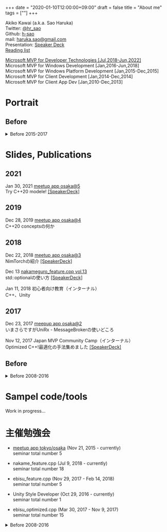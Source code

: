 +++
date = "2020-01-10T12:00:00+09:00"
draft = false
title = "About me"
tags = [""]
+++

Akiko Kawai (a.k.a. Sao Haruka)  
Twitter: [@hr_sao](https://twitter.com/hr_sao)  
Github: [h-sao](https://github.com/h-sao)  
mail: haruka.sao@gmail.com  
Presentation: [Speaker Deck](https://speakerdeck.com/harukasao)  
[Reading list](../reading-list/)


[Microsoft MVP for Developer Technologies [Jul,2018-Jun,2022]](https://mvp.microsoft.com/ja-jp/PublicProfile/4027291)  
Microsoft MVP for Windows Development [Jan,2016-Jun,2018]  
Microsoft MVP for Windows Platform Development [Jan,2015-Dec,2015]  
Microsoft MVP for Client Development [Jan,2014-Dec,2014]  
Microsoft MVP for Client App Dev [Jan,2010-Dec,2013]  

# Portrait


## Before

<details>
<summary>Before 2015-2017</summary>

## Japan MVP Community Connection 2017 Autumn - Nov 12, 2017

- 「Optimized C++!最適化の手法集めました」にて

![](/pic/portrait-mcc2017.jpg)

## meetup app tokyo@2 - Dec 16, 2016

- Deep Learning 初心者向けセッション

![](/pic/portrait-meetupapptokyo2.JPG)


## ebisu_effective_modern.cpp vol.3 - Mar 31, 2016

- ebisu C++ 読書会進行の様子

![](/pic/Portrait-ebisucpp03.png)


## CEDEC2015 - Aug 26, 2015

- 「Androidハイパフォーマンス・プログラミング」にて

![](/pic/Portrait-CEDEC2015.png)

## Metro.cs #1 - Sep 16, 2015

- Roslynを使ったLiveScripting開発

![](/pic/Portrait-Metrocs01.png)

</details>

# Slides, Publications

## 2021

Jan 30, 2021 [meetup app osaka@5](http://meetupapp.io/post/meetup-app-osaka-5/)  
Try C++20 modele! [\[SpeakerDeck\]](https://speakerdeck.com/harukasao/try-c-plus-plus-module-meetup-app-osaka-at-5)

## 2019

Dec 28, 2019 [meetup app osaka@4](http://meetupapp.io/post/meetup-app-osaka-4/)  
C++20 conceptsの何か

## 2018

Dec 22, 2018 [meetup app osaka@3](http://meetupapp.io/post/meetup-app-osaka-3/)  
NimTorchの紹介 [\[SpeakerDeck\]](https://speakerdeck.com/harukasao/introduce-nimtorch-meetup-app-osaka-at-3)

Dec 13 [nakameguro_feature.cpp vol.13](http://feature-cpp.github.io/feature.cpp/c++17/summary/#nakameguro-feature-cpp-vol-13)  
std::optionalの使い方 [\[SpeakerDeck\]](https://speakerdeck.com/harukasao/how-to-use-optional-nakamecpp-13)

Jan 11, 2018 初心者向け教育（インターナル）  
C++、Unity

## 2017

Dec 23, 2017 [meepup app osaka@2](http://meetupapp.io/post/meetup-app-osaka-2/)  
いまさらですがUniRx - MessageBrokerの使いどころ


Nov 12, 2017 Japan MVP Community Camp（インターナル）  
Optimized C++!最適化の手法集めました [\[SpeakerDeck\]](https://speakerdeck.com/harukasao/12-optimized-c-plus-plus)
## Before

<details>
<summary>Before 2008-2016</summary>

## 2016

Oct 29, 2016 [Unity Style Developer#1](https://unitystyle.connpass.com/event/41382/)  
プラグイン作ってみたよ

Oct 21, 2016 3D party 13th 2016（インターナル）  
Unity Native Plugin from C# script

Sep 17, 2016 [dotnetConf関西 2016](https://connpass.com/event/38870/)  
Unityでポストエフェクトかけたい！ (内容は Aug 9「YEBIS for Unity (beta) のご紹介」と同様)

Aug 9, 2016 [登壇：特濃！ゲーム開発塾５](http://eventregist.com/e/tokunou5)  
YEBIS for Unity (beta) のご紹介 [\[SpeakerDeck\]](https://speakerdeck.com/harukasao/iwate-game-factory-2016-summer-event)

Jun 24, 2016 [meetup app tokyo@1](http://meetupapp.io/post/meetup-app-tokyo-1/)  
今日は扱わないUI達の斜め読み

May 19, 2016 Microsoft 開発者向けイベント（インターナル）  
Supported UWP on Xenko

Jan 26, 2016 Microsoft Xbox イベント（インターナル）  
Open Source Software - Full C# Game Engine "Xenko"

## 2015

Nov 25, 2016 Family Game Forum in Shanghai（インターナル）  

Nov 21, 2015 [meepup app@1](http://meetupapp.io/)  
ビジネスにおけるオープンソースの利用価値 [\[SpeakerDeck\]](https://speakerdeck.com/harukasao/21-opensource-value) [\[PPTX\]](http://jyurimaru.info/data/20151121OpenSourceValue/20151121_OpenSourceValue.pptx)

Sep 16, 2015 [Metro.cs#1](https://roommetro.doorkeeper.jp/events/30482)  
ParadoxのLiveScripting事情 [\[SpeakerDeck\]](https://speakerdeck.com/harukasao/16-roslyn-paradox-livescripting) [\[PPTX\]](http://jyurimaru.info/data/20150916ParadoxLiveScripting/20150916_RoslynParadoxLiveScripting.pptx)

Aug 26, 2015 [CEDEC2015](http://cedec.cesa.or.jp/2015/session/ENG/7172.html)  
Androidハイパフォーマンス・プログラミング -First Step of Vulkan Port for Paradox- [\[PPTX\]](http://www.siliconstudio.co.jp/rd/presentations/#CEDEC2015)

Jul 25, 2015 [めとべや大阪#31](http://metrostyledev.net/index.php/event/20150725/)  
Roslynを使ったLiveScriptingでゲーム開発

Feb 28, 2015 [めとべや大阪#30](http://metrostyledev.net/index.php/event/20150228/)  
開発者が "とりあえず" 使うためのClient Hyper-V

Jan 31, 2015 [2015 MVP Community Camp Osaka](http://connpass.com/event/10478/)  
クロスプラットフォーム開発の紹介 [\[SpeakerDeck\]](https://speakerdeck.com/harukasao/2015-mvp-community-camp-osaka) [\[PPTX\]](http://jyurimaru.info/data/20150131MVPCommunityCamp/20150131_corss-platform_dev_public.pptx)

## 2014
Dec 20, 2014 [C++11勉強会＠大阪（ゆるめ）](https://atnd.org/events/60042)  
 C++テンプレート完全ガイド読書会 の特別篇(vol.21)	/初心者向けにC++11の機能を紹介する勉強会

Sep 16, 2014 [Room metro #27 大阪](http://metrostyledev.net/index.php/event/20140917/)  
Paradoxでテトリスを作ろう！

Aug 29, 2014 [Hokuriku.netvol.15](https://hokurikunet.doorkeeper.jp/events/13746)  
Introducing Windows Runtime

Jul 25, 2014 [第１回 RAD Studio勉強会@Osaka/Delphi / C++Builder](https://rad-studio-osaka.doorkeeper.jp/events/12713)  
appmethodのお話

Jul 11, 2014 [Room metro #26 大阪](http://metrostyledev.net/index.php/event/20140712/)  
cocos2d触ってみました

May 9, 2014 [非同期勉強会](https://vshtc.doorkeeper.jp/events/10442)  
C++/CXの非同期処理まとめ～VC++とC++/CXについて～

Mar 21, 2014 MVP Community Camp 2014
VC++まわりの非同期処理

Feb 2, 2014 MVP Open Day 2014  
Torinoご紹介

Jan 18, 2014 [めとべや東京#3](http://metrostyledev.net/index.php/event/20140118/)  
C++/CX推奨プログラミング

## 2013
Oct 31, 2013 [めとべや東京#2](http://metrostyledev.net/index.php/event/20131012/)  
C++/CXの紹介

Aug 3, 2013 [Hokuriku.net vol.12](http://atnd.org/events/40509)  
WindowsストアアプリをC++/CXで作る

Jun 6, 2013 [Room metro #17 大阪](http://metrostyledev.net/index.php/event/20130606/)  
C++/CXで簡単に通信:Casablanca

May 11, 2013 Community Open Day 2013  
帰ってきたC++

Mar 16, 2013 [Room metro #14 大阪](http://metrostyledev.net/index.php/event/20130316/)  
DirectXをWinRTに移植する

Feb 02, 2013 [ITごった煮勉強会@沖縄](https://sites.google.com/site/itmysterysoup/sessions/01okinawa)  
これから始めるC++

## 2012

Nov 7, 2012 [Specialist presents WindowsPhoneArch #3](https://atnd.org/events/33713)  
Phone Gap であそぶ	

Oct 27, 2012 [わんくま同盟大阪勉強会#52](http://www.wankuma.com/seminar/20121027osaka52/)  
Windowsストアアプリの実行環境とWinRTの仕組み

Oct 17, 2014 [Specialist presents WindowsPhoneArch#2](http://atnd.org/events/32753)  
Phone Gap について

Oct 6, 2012 [第28回.NET 勉強会 / ヒーロー島](http://heroshima.jp/EventInfo/28th)  
WinRTってなんだろう
		
Sep 14, 2012 [PhoneGap-UserGroup 第2回勉強会@大阪](http://atnd.org/events/31412)  
PhoneGapでWindowsPhone

Aug 30, 2012 [MetroStyleDeveloper#05大阪](http://metrostyledev.net/index.php/event/20120830/)  
WinRT 実践～C++/CX編～

Jun 02, 2012 [わんくま同盟 大阪勉強会 #49](http://www.wankuma.com/seminar/20120602osaka49/)  
Windows 8でDirectXを使ってみよう！

Apr 21, 2012 [プログラミング生放送勉強会 第15回＠大阪](http://gihyo.jp/news/report/2012/05/1501)  
Metro styl apps の ALL テクノロジ★早めぐり紹介 ＆  C++ ネイティブアプリケーションフィーチャー！

Apr 14, 2012 [SQLWorld★大阪#9](http://sqlworld.org/event/20120414/)  
OracleとSQLServerの比較：基礎編

Jan 21, 2012 [MetroStyleDeveloper#01大阪](http://metrostyledev.net/index.php/event/20120121/)  
C++でMetroStyleAppsを開発するということは

## 2011		
Dec 07, 2011 [IVS](http://www.infinityventures.com/ivs/)  
Windows8の紹介

Nov 19, 2011 第25回 .NET 勉強会 / ヒーロー島  
WinRTとMetroStyleApps入門
[\[PDF\]](http://jyurimaru.info/data/20111119HeroShima25/20111119_sao.pdf) 

Nov 12, 2011 [関西オープンソース2011](http://k-of.jp/2011/list_seminar.html#10F-SAL)	 
Lightning Talks of Women in Kansai～Silverlightの紹介～

Oct 15, 2011 [SQLWorld★大阪#7](http://sqlworld.org/event/201110151/)  
リアルSQLServerの提案

Aug 29, 2011 [楽しいアプリ制作の会#12](http://tanoapp.tworks.jp/2011/08/19/%E6%A5%BD%E3%81%97%E3%81%84%E3%82%A2%E3%83%97%E3%83%AA%E5%88%B6%E4%BD%9C%E3%81%AE%E4%BC%9A-12/)  
WindowsPhoneとAndroidの比較 [\[PPTX\]](http://jyurimaru.info/data/20110829tanoapp12/20110829_Sao.pptx)

Aug 20, 2011 [WindowsPhoneArch@神戸](http://atnd.org/events/17395)  
XNAアプリ→WindowsPhone ＼(＼◇￣ )ﾍﾝ~( ￣▽/)ゝｼﾝ!!! ＼(○ ｀O´ ○)/ﾄｩｰｰ!! [\[PPTX\]](http://jyurimaru.info/data/20110820Arch/20110820_Sao.pptx)

Jul 8, 2011 [FxUG勉強会第147回@大阪](http://www.fxug.net/modules/bwiki/index.php?FxUG%CA%D9%B6%AF%B2%F1%C2%E8147%B2%F3%A1%F7%C2%E7%BA%E5)  
FlexとSilverlightのスマートフォン体験/Silverlight × WindowsPhone/Flex × Android

Jul 2, 2011 [スマートフォン勉強会@関西#16](http://sumaben.jp/?SPWorkshopKansai16)  
Silverlightのデータバインデイングについて

Jun 11, 2011 [プログラミング生放送 第9回＠大阪](http://pronama.wordpress.com/2011/05/09/pronama-9-at-osaka/)  
Silverlightで3D表示する方法/WebでもWindowsPhone7も

May 13, 2011 [FxUG勉強会第141回@大阪](http://www.fxug.net/modules/bwiki/index.php?FxUG%CA%D9%B6%AF%B2%F1%C2%E8141%B2%F3%A1%F7%C2%E7%BA%E5)  
WindowsPhone7★Silverlight/XNAで初めての3D描画/WebでもWindowsPhone7も

May 7, 2011 [関西ゲームプログラミング勉強会](http://atnd.org/events/14697)  
XNA(Silverlight)で初めての3D描画/WebでもWindowsPhone7も

Apr 23, 2011 [わんくま同盟 東京勉強会 #58](http://www.wankuma.com/seminar/20110423tokyo58/)  
特殊相対性理論の紹介～SketchFlowでの資料作成も紹介～

Apr 16, 2011 [SQLWorld★大阪#5](http://sqlworld.org/event/20110416/)  
SQLServerへのアクセス～いろんな言語でやってみます～

Apr 15, 2011 [アジャイルジャパン2011大阪サテライト](http://www.agilejapan.org/satellite.html#osaka)
SIerから見た開発案件の進め方～ウォーターフォールモデルとアジャイルモデルのハイブリッド～

Mar 26, 2011 [スマートフォン勉強会@関西#14](http://sumaben.jp/?SPWorkshopKansai14)  
WindowsPhone7でSilverlightを有効に使うために

Feb 12, 2011 [DeveloperSummit2011](http://www.seshop.com/se/timetable/2#2)    
SilverlightとAzureで魅せる未来

Jan 29, 2011 [SQLWorld★大阪#4](http://sqlworld.org/event/20110129/)  
実践★ER図のちゃんとした書き方

Jan 21, 2011 [Bar VSUG Vol.7 大阪会場](http://vsug.jp/tabid/228/EventID/16/Default.aspx)
コミュニティを語ろう

## 2010

Dec 4, 2010 [Silverlightを囲む会in大阪#15](http://silverlightsquare.com/silverlight15.html)  
Windows AzureでSilverlightアプリを動かします

OCt 30, 2010 OITEC 岡山勉強会第7回  
SilverlightとWindows Identity Foundation

Oct 9, 2010 [SQLWorld★大阪#3](http://sqlworld.org/event/20101009/)  
実践！DB正規化

Sep 25, 2010 第18回 .NET 勉強会 / ヒーロー島  
Silverlightでアニメーション

Aug 27, 2010 [Tech Ed Japan 2010 Bof](http://www.microsoft.com/japan/teched/2010/session/session.aspx#bof)  
SilverlightとWPF(Windows Identity Foundation)のアプリケーション連携

Jul 3, 2010 OITEC勉強会第6回  
SilverlightとSharePoint2010の紹介

Jun 26, 2010 [Silverlightを囲む会in大阪#14](http://silverlightsquare.com/silverlight14.html)  
Silverlightの基本の話

Jun 19, 2010 [Silverlightを囲む会in名古屋#3](http://silverlightsquare.com/nagoya03.html)  
FlashユーザがSilverlightに移るための勉強方法

May 26, 2010 [Silverlightを囲む会in大阪#13](http://silverlightsquare.com/index.php/silverlight13.html)  
初心者のためのSilverlight解説

May 22, 2010 [VSUG Day 2010 Summer](http://vsug.jp/tabid/228/EventID/10/Default.aspx)  
Silverlight4とSharePoint Server2010

Apr 10, 2010 [わんくま同盟大阪勉強会#35](http://www.wankuma.com/seminar/20100410osaka35/Default.aspx)  
Silverlight4とSharePoint　Server2010

Mar 27, 2010 [Silverlightを囲む会in東京#1](http://silverlightsquare.com/index.php/tokyo01.html)  
なぜRIA-Silverligh-なのか？

Feb 26, 2010 [Silverlightを囲む会in大阪#12](http://silverlightsquare.com/silverlight12.html)  
実践！SketchFlow

## 2009

Dec 16, 2009 [Silverlightを囲む会in大阪#11](http://silverlightsquare.com/index.php/silverlight11.html)  
ExpressionBlendでSketchFlow

Nov 22, 2011 [Silverlightを囲む会in名古屋#1](http://silverlightsquare.com/index.php/nagoya01.html)  
ExpressionBlendを触ってみよう

Sep 12, 2009 [Silverlight Users Group Hokuriku 立ち上げイベント](http://silverlightsquare.com/index.php/hokuriku00.html)  
Silverlight入門

Aug 28, 2009 [TechEd2009ライトニングトーク](http://www.microsoft.com/japan/teched/2009/connect/LT/lt03_07.aspx)  
Silverlight基本のキ～概要から既存サイトとの連携まで～

Aug 22, 2009 [Flex勉強会第78回＠名古屋](http://www.fxug.net/modules/bwiki/index.php?Flex%CA%D9%B6%AF%B2%F1%C2%E878%B2%F3%A1%F7%CC%BE%B8%C5%B2%B0%BB%B2%B2%C3%BC%F5%C9%D5)  
Silverlight事例紹介

Aug 8, 2009 [わんくまっちゃ445同盟 featuring Silverlight Square](http://www.wankuma.com/seminar/20090808tokyo/Default.aspx)  
AMF Messaging with Silverlight

Jul 19, 2009 [Silverlightを囲む会in大阪 #8](http://silverlightsquare.com/index.php/silverlightin8.html)  
SilverlightでAMF入門  
Silverlight事例紹介

May 16, 2009 [わんくま同盟 東京勉強会 #33](http://www.wankuma.com/seminar/20090516tokyo33/Default.aspx)  
Silverlight勉強会の紹介

Mar 18, 2009 [第16回NT-Committee2九州勉強会](http://www.hidebohz.com/meeting/20090321.html)  
基礎からわかる！SilverlightでRIA開発

Feb 7, 2009 [CLR/H Tech Day 2009](http://clr-h.jp/%E6%B4%BB%E5%8B%95%E5%AE%9F%E7%B8%BE/)  
Silverlightでアニメーション


## 2008

Dec 19, 2008 [Flex3勉強会第59回＠大阪](http://www.fxug.net/modules/bwiki/index.php?Flex3%CA%D9%B6%AF%B2%F1%C2%E859%B2%F3%A1%F7%C2%E7%BA%E5%BB%B2%B2%C3%BC%F5%C9%D5)  
Silverlightの紹介

Dec 6, 2008 [VSUG Day 2008 Winter](http://vsug.jp/tabid/228/EventID/2/Default.aspx)  
Silverlight2で作るアニメーションのご紹介

Nov 22, 2008 [Silverlghtを囲む会in大阪#5](http://www.silverlightsquare.com/page_1225424487838.html)  
Flex & Silverlight体験記

Nov 8, 2008 [関西オープンソース2008](http://k-of.jp/2008/list_seminar.html#63)  
Silverlightの紹介 ～Silverlightを囲む会in大阪#KOF2008～
	 

Nov 1, 2008 [東海.NET勉強会](http://sites.google.com/site/miedotnet/news/1)  
WPFの基礎

Sep 25, 2008 [VSUG コラム](http://vsug.jp/tabid/178/articleid/35/Default.aspx)  
ソースコードとの付き合い方

</details>


# Sampel code/tools

Work in progress...

# 主催勉強会

- [meetup app tokyo/osaka](http://meetupapp.io) (Nov 21, 2015 - currently)  
seminar total number 5

- nakame_feature.cpp (Jul 9, 2018 - currently)  
seminar total number 18

- ebisu_feature.cpp (Nov 29, 2017 - Feb 14, 2018)  
seminar total number 5

- Unity Style Developer (Oct 29, 2016 - currently)  
seminar total number 1

- ebisu_optimized.cpp (Mar 30, 2017 - Nov 9, 2017)  
seminar total number 15

<details>
<summary>Before 2008-2016</summary>

- ebisu_effective_modern.cpp (Mar 3, 2016 - Jul 21, 2016)  
seminar total number 10

- Metro.cs (Sep 16, 2015 - Jul 15, 2016)  
seminar total number 2

- [Room metro 大阪](http://metrostyledev.net/) (Jan 28, 2013 - Jul 25, 2015)  
seminar total number 12

- [C++テンプレート完全ガイド読書会](https://sites.google.com/site/efcpp01/) (Jun 20, 2014 - Feb 23, 2015)  
seminar total number 25

- [Boost.勉強会](http://boostjp.github.io/study_meeting.html) (#12大阪: Jun 22, 2012, #16大阪: Sep 19, 2014)  
seminar total number 2

- [Exceptional C++読書会](https://sites.google.com/site/efcpp01/) (Jun 21, 2013 - Dec 21, 2013)  
seminar total number 21

- [Room metro 東京](http://metrostyledev.net/) (Feb 27, 2013 - Jun 6, 2013)  
seminar total number 3

- [MetroStyleDevelper](http://metrostyledev.net/) (Jan 21, 2012 - Jan 23, 2013)   
seminar total number 11

- [Effective C++読書会](https://sites.google.com/site/efcpp01/) (Jun 18, 2012 - Dec 18, 2012)  
seminar total number 12

- [Silverlightを囲む会](http://silverlightsquare.com/) (Mar 14, 2008 - Aug 25, 2012)  
seminar total number 29

</details>
